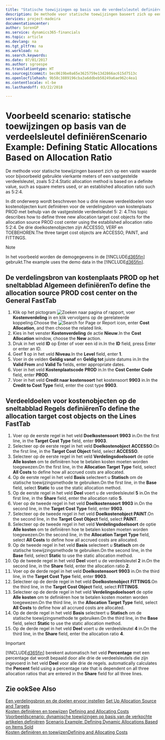 ```yaml
---
title: "Statische toewijzingen op basis van de verdeelsleutel definiëren | Microsoft Docs"
description: De methode voor statische toewijzingen baseert zich op een vaste waarde voor bijvoorbeeld gebruikte vierkante meters of een vastgestelde verdeelsleutel, zoals 5:2:4.
services: project-madeira
documentationcenter: 
author: SorenGP
ms.service: dynamics365-financials
ms.topic: article
ms.devlang: na
ms.tgt_pltfrm: na
ms.workload: na
ms.search.keywords: 
ms.date: 07/01/2017
ms.author: sgroespe
ms.translationtype: HT
ms.sourcegitcommit: bec0619be0a65e3625759e13d2866ac615d7513c
ms.openlocfilehash: 9b58c3889196cba3a6ddbeb50249a6ae962c4ea1
ms.contentlocale: nl-be
ms.lasthandoff: 03/22/2018

---
```

# <a name="scenario-example-defining-static-allocations-based-on-allocation-ratio"></a><span data-ttu-id="21f36-103">Voorbeeld scenario: statische toewijzingen op basis van de verdeelsleutel definiëren</span><span class="sxs-lookup"><span data-stu-id="21f36-103">Scenario Example: Defining Static Allocations Based on Allocation Ratio</span></span>
<span data-ttu-id="21f36-104">De methode voor statische toewijzingen baseert zich op een vaste waarde voor bijvoorbeeld gebruikte vierkante meters of een vastgestelde verdeelsleutel, zoals 5:2:4.</span><span class="sxs-lookup"><span data-stu-id="21f36-104">Static allocation method is based on a definite value, such as square meters used, or an established allocation ratio such as 5:2:4.</span></span>  

<span data-ttu-id="21f36-105">In dit onderwerp wordt beschreven hoe u drie nieuwe verdeeldoelen voor kostenobjecten kunt definiëren voor de verdelingsbron van kostenplaats PROD met behulp van de vastgestelde verdeelsleutel 5: 2: 4.</span><span class="sxs-lookup"><span data-stu-id="21f36-105">This topic describes how to define three new allocation target cost objects for the allocation source PROD cost center using the established allocation ratio 5:2:4.</span></span> <span data-ttu-id="21f36-106">De drie doelkostenobjecten zijn ACCESSO, VERF en TOEBEHOREN.</span><span class="sxs-lookup"><span data-stu-id="21f36-106">The three target cost objects are ACCESSO, PAINT, and FITTINGS.</span></span>  

> [!NOTE]  
>  <span data-ttu-id="21f36-107">In het voorbeeld worden de demogegevens in de [!INCLUDE[d365fin](includes/d365fin_md.md)] gebruikt.</span><span class="sxs-lookup"><span data-stu-id="21f36-107">The example uses the demo data in the [!INCLUDE[d365fin](includes/d365fin_md.md)].</span></span>  

## <a name="to-define-the-allocation-source-prod-cost-center-on-the-general-fasttab"></a><span data-ttu-id="21f36-108">De verdelingsbron van kostenplaats PROD op het sneltabblad Algemeen definiëren</span><span class="sxs-lookup"><span data-stu-id="21f36-108">To define the allocation source PROD cost center on the General FastTab</span></span>  

1.  <span data-ttu-id="21f36-109">Klik op het pictogram ![Zoeken naar pagina of rapport](media/ui-search/search_small.png "pictogram Zoeken naar pagina of rapport"), voer **Kostenverdeling** in en klik vervolgens op de gerelateerde koppeling.</span><span class="sxs-lookup"><span data-stu-id="21f36-109">Choose the ![Search for Page or Report](media/ui-search/search_small.png "Search for Page or Report icon") icon, enter **Cost Allocation**, and then choose the related link.</span></span>  
2.  <span data-ttu-id="21f36-110">Kies in het venster **Kostenverdeling** de actie **Nieuw**.</span><span class="sxs-lookup"><span data-stu-id="21f36-110">In the **Cost Allocation** window, choose the **New** action.</span></span>  
3.  <span data-ttu-id="21f36-111">Druk in het veld **ID** op Enter of voer een id in.</span><span class="sxs-lookup"><span data-stu-id="21f36-111">In the **ID** field, press Enter or enter an ID.</span></span>  
4.  <span data-ttu-id="21f36-112">Geef **1** op in het veld **Niveau**.</span><span class="sxs-lookup"><span data-stu-id="21f36-112">In the **Level** field, enter **1**.</span></span>  
5.  <span data-ttu-id="21f36-113">Voer in de velden **Geldig vanaf** en **Geldig tot** juiste datums in.</span><span class="sxs-lookup"><span data-stu-id="21f36-113">In the **Valid From** and **Valid To** fields, enter appropriate dates.</span></span>  
6.  <span data-ttu-id="21f36-114">Voer in het veld **Kostenplaatscode** **PROD** in.</span><span class="sxs-lookup"><span data-stu-id="21f36-114">In the **Cost Center Code** field, enter **PROD**.</span></span>  
7.  <span data-ttu-id="21f36-115">Voer in het veld **Credit naar kostensoort** het kostensoort **9903** in.</span><span class="sxs-lookup"><span data-stu-id="21f36-115">In the **Credit to Cost Type** field, enter the cost type **9903**.</span></span>  

## <a name="to-define-the-allocation-target-cost-objects-on-the-lines-fasttab"></a><span data-ttu-id="21f36-116">Verdeeldoelen voor kostenobjecten op de sneltabblad Regels definiëren</span><span class="sxs-lookup"><span data-stu-id="21f36-116">To define the allocation target cost objects on the Lines FastTab</span></span>  

1.  <span data-ttu-id="21f36-117">Voer op de eerste regel in het veld **Doelkostensoort** **9903** in.</span><span class="sxs-lookup"><span data-stu-id="21f36-117">On the first line, in the **Target Cost Type** field, enter **9903**.</span></span>  
2.  <span data-ttu-id="21f36-118">Selecteer op de eerste regel in het veld **Doelkostenobject** **ACCESSO**.</span><span class="sxs-lookup"><span data-stu-id="21f36-118">On the first line, in the **Target Cost Object** field, select **ACCESSO**.</span></span>  
3.  <span data-ttu-id="21f36-119">Selecteer op de eerste regel in het veld **Verdelingsdoelsoort** de optie **Alle kosten** om te definiëren hoe te betalen kosten moeten worden toegewezen.</span><span class="sxs-lookup"><span data-stu-id="21f36-119">On the first line, in the **Allocation Target Type** field, select **All Costs** to define how all accrued costs are allocated.</span></span>  
4.  <span data-ttu-id="21f36-120">Op de eerste regel in het veld **Basis** selecteert u **Statisch** om de statische toewijzingsmethode te gebruiken.</span><span class="sxs-lookup"><span data-stu-id="21f36-120">On the first line, in the **Base** field, select **Static** to use the static allocation method.</span></span>  
5.  <span data-ttu-id="21f36-121">Op de eerste regel in het veld **Deel** voert u de verdeelsleutel **5** in.</span><span class="sxs-lookup"><span data-stu-id="21f36-121">On the first line, in the **Share** field, enter the allocation ratio **5**.</span></span>  
6.  <span data-ttu-id="21f36-122">Voer op de tweede regel in het veld **Doelkostensoort** **9903** in.</span><span class="sxs-lookup"><span data-stu-id="21f36-122">On the second line, in the **Target Cost Type** field, enter **9903**.</span></span>  
7.  <span data-ttu-id="21f36-123">Selecteer op de tweede regel in het veld **Doelkostenobject** **PAINT**.</span><span class="sxs-lookup"><span data-stu-id="21f36-123">On the second line, in the **Target Cost Object** field, select **PAINT**.</span></span>  
8.  <span data-ttu-id="21f36-124">Selecteer op de tweede regel in het veld **Verdelingsdoelsoort** de optie **Alle kosten** om te definiëren hoe te betalen kosten moeten worden toegewezen.</span><span class="sxs-lookup"><span data-stu-id="21f36-124">On the second line, in the **Allocation Target Type** field, select **All Costs** to define how all accrued costs are allocated.</span></span>  
9. <span data-ttu-id="21f36-125">Op de tweede regel in het veld **Basis** selecteert u **Statisch** om de statische toewijzingsmethode te gebruiken.</span><span class="sxs-lookup"><span data-stu-id="21f36-125">On the second line, in the **Base** field, select **Static** to use the static allocation method.</span></span>  
10. <span data-ttu-id="21f36-126">Op de tweede regel in het veld **Deel** voert u de verdeelsleutel **2** in.</span><span class="sxs-lookup"><span data-stu-id="21f36-126">On the second line, in the **Share** field, enter the allocation ratio **2**.</span></span>  
11. <span data-ttu-id="21f36-127">Voer op de derde regel in het veld **Doelkostensoort** **9903** in.</span><span class="sxs-lookup"><span data-stu-id="21f36-127">On the third line, in the **Target Cost Type** field, enter **9903**.</span></span>  
12. <span data-ttu-id="21f36-128">Selecteer op de derde regel in het veld **Doelkostenobject** **FITTINGS**.</span><span class="sxs-lookup"><span data-stu-id="21f36-128">On the third line, in the **Target Cost Object** field, select **FITTINGS**.</span></span>  
13. <span data-ttu-id="21f36-129">Selecteer op de derde regel in het veld **Verdelingsdoelsoort** de optie **Alle kosten** om te definiëren hoe te betalen kosten moeten worden toegewezen.</span><span class="sxs-lookup"><span data-stu-id="21f36-129">On the third line, in the **Allocation Target Type** field, select **All Costs** to define how all accrued costs are allocated.</span></span>  
14. <span data-ttu-id="21f36-130">Op de derde regel in het veld **Basis** selecteert u **Statisch** om de statische toewijzingsmethode te gebruiken.</span><span class="sxs-lookup"><span data-stu-id="21f36-130">On the third line, in the **Base** field, select **Static** to use the static allocation method.</span></span>  
15. <span data-ttu-id="21f36-131">Op de derde regel in het veld **Deel** voert u de verdeelsleutel **4** in.</span><span class="sxs-lookup"><span data-stu-id="21f36-131">On the third line, in the **Share** field, enter the allocation ratio **4**.</span></span>  

> [!IMPORTANT]  
>  [!INCLUDE[d365fin](includes/d365fin_md.md)]<span data-ttu-id="21f36-132"> berekent automatisch het veld **Percentage** met een percentage dat wordt bepaald door alle drie de verdeelsleutels die zijn ingevoerd in het veld **Deel** voor alle drie de regels.</span><span class="sxs-lookup"><span data-stu-id="21f36-132"> automatically calculates the **Percent** field using a percentage rate that is dependent on all three allocation ratios that are entered in the **Share** field for all three lines.</span></span>  

## <a name="see-also"></a><span data-ttu-id="21f36-133">Zie ook</span><span class="sxs-lookup"><span data-stu-id="21f36-133">See Also</span></span>  
<span data-ttu-id="21f36-134">[Een verdelingsbron en de doelen ervoor instellen](finance-how-to-set-up-allocation-source-and-targets.md) </span><span class="sxs-lookup"><span data-stu-id="21f36-134">[Set Up Allocation Source and Targets](finance-how-to-set-up-allocation-source-and-targets.md) </span></span>  
<span data-ttu-id="21f36-135">[Kosten definiëren en toewijzen](finance-define-and-allocate-costs.md) </span><span class="sxs-lookup"><span data-stu-id="21f36-135">[Defining and Allocating Costs](finance-define-and-allocate-costs.md) </span></span>  
<span data-ttu-id="21f36-136">[Voorbeeldscenario: dynamische toewijzingen op basis van de verkochte artikelen definiëren](finance-scenario-example-defining-dynamic-allocations-based-on-items-sold.md) </span><span class="sxs-lookup"><span data-stu-id="21f36-136">[Scenario Example: Defining Dynamic Allocations Based on Items Sold](finance-scenario-example-defining-dynamic-allocations-based-on-items-sold.md) </span></span>  
[<span data-ttu-id="21f36-137">Kosten definiëren en toewijzen</span><span class="sxs-lookup"><span data-stu-id="21f36-137">Defining and Allocating Costs</span></span>](finance-define-and-allocate-costs.md)

